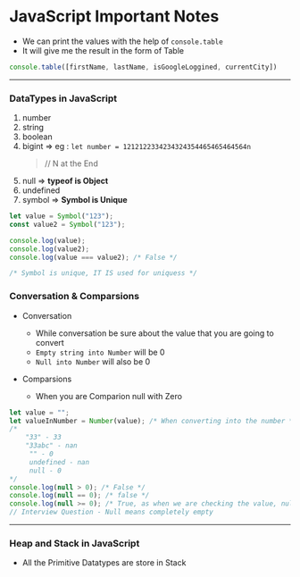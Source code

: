 # JavaScript Important Notes

- We can print the values with the help of `console.table`
- It will give me the result in the form of Table

```JavaScript
console.table([firstName, lastName, isGoogleLoggined, currentCity])
```

---

### DataTypes in JavaScript

1. number
2. string
3. boolean
4. bigint => eg : `let number = 1212122334234324354465465464564n`
   > // N at the End
5. null => **typeof is Object**
6. undefined
7. symbol => **Symbol is Unique**

```JavaScript
let value = Symbol("123");
const value2 = Symbol("123");

console.log(value);
console.log(value2);
console.log(value === value2); /* False */

/* Symbol is unique, IT IS used for uniquess */
```

### Conversation & Comparsions

- Conversation

  - While conversation be sure about the value that you are going to convert
  - `Empty string into Number` will be 0
  - `Null into Number` will also be 0

- Comparsions
  - When you are Comparion null with Zero

```JavaScript
let value = "";
let valueInNumber = Number(value); /* When converting into the number */
/*
    "33" - 33
    "33abc" - nan
     "" - 0
     undefined - nan
     null - 0
*/
console.log(null > 0); /* False */
console.log(null == 0); /* false */
console.log(null >= 0); /* True, as when we are checking the value, null is considered as 0  */
// Interview Question - Null means completely empty
```

---

### Heap and Stack in JavaScript

- All the Primitive Datatypes are store in Stack
